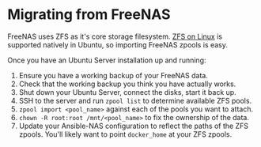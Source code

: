 # Migrating from FreeNAS

FreeNAS uses ZFS as it's core storage filesystem. [ZFS on Linux](https://zfsonlinux.org/) is supported natively in Ubuntu, so importing FreeNAS zpools is easy.

Once you have an Ubuntu Server installation up and running:

1. Ensure you have a working backup of your FreeNAS data.
2. Check that the working backup you think you have actually works.
3. Shut down your Ubuntu Server, connect the disks, start it back up.
4. SSH to the server and run `zpool list` to determine available ZFS pools.
5. `zpool import <pool_name>` against each of the pools you want to attach.
6. `chown -R root:root /mnt/<pool_name>` to fix the ownership of the data.
7. Update your Ansible-NAS configuration to reflect the paths of the ZFS zpools. You'll likely want to point `docker_home` at your ZFS zpools. 
